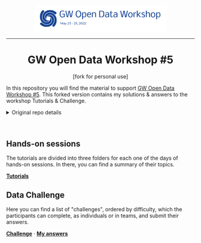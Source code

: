 <p align="middle">
<img src='share/odw-2022-logo.png' width=70%> 
</p>

***
<h1 align="center">GW Open Data Workshop #5</h1>
<p align="center">
[fork for personal use]
</p>

In this repository you will find the material to support [GW Open Data Workshop #5](https://www.gw-openscience.org/odw/odw2022). This forked version contains my solutions & answers to the workshop Tutorials & Challenge.


<details><summary>Original repo details</summary><blockquote>
<br><br>
Firstly, we recommend taking a look at the setup guide, where you can find the information to configure the workspace where you are going to execute the tutorials.

In the [Tutorials](./Tutorials/) folder, you can find the various notebooks for the three days, divided on the base of their topics. There are also some quiz that you are asked to complete at the end of each session.

Lastly, test yourself with the [GW Data Challenge](./Challenge/)!

## Software setup

At the following link, several options are presented, with the indication of their difficulty and OS dependency. Feel free to pick the one that suits best for your needs.

**[Software Setup Instructions](./setup.md)**

</blockquote></details>
<br><br>

## Hands-on sessions

The tutorials are divided into three folders for each one of the days of hands-on sessions. In there, you can find a summary of their topics. 

**[Tutorials](./Tutorials/)**

## Data Challenge

Here you can find a list of "challenges", ordered by difficulty, which the participants can complete, as individuals or in teams, and submit their answers. 

**[Challenge](./Challenge/)** $\cdot$ **[My answers](./Challenge/myans.md)**
